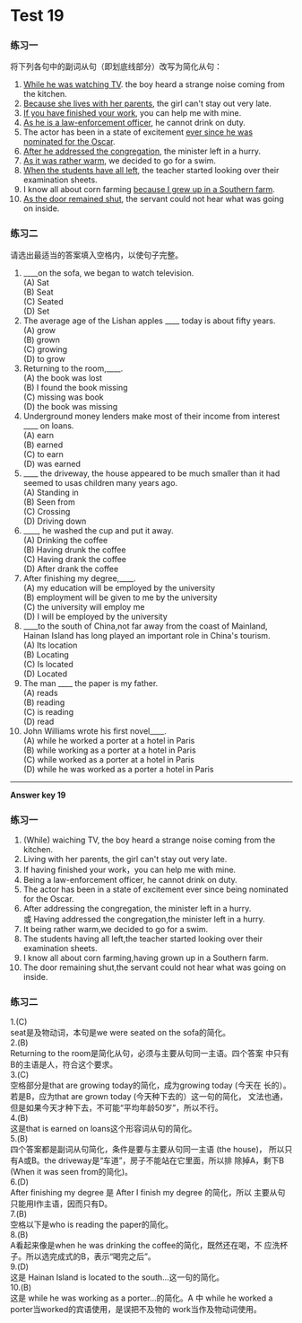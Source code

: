# Test 19


### 练习一


将下列各句中的副词从句（即划底线部分）改写为简化从句：
1. <u>While he was watching TV</u>. the boy heard a strange noise coming from the
kitchen.
2. <u>Because she lives with her parents</u>, the girl can't stay out very late.
3. <u>If you have finished your work</u>, you can help me with mine.
4. <u>As he is a law-enforcement officer</u>, he cannot drink on duty.
5. The actor has been in a state of excitement <u>ever since he was nominated
for the Oscar</u>.
6. <u>After he addressed the congregation</u>, the minister left in a hurry.
7. <u>As it was rather warm</u>, we decided to go for a swim.
8. <u>When the students have all left</u>, the teacher started looking over their
examination sheets.
9. I know all about corn farming <u>because I grew up in a Southern farm</u>.
10. <u>As the door remained shut</u>, the servant could not hear what was going
on inside.


### 练习二


请选出最适当的答案填入空格内，以使句子完整。  
>  
1. ____on the sofa, we began to watch television.  
(A) Sat  
(B) Seat  
(C) Seated  
(D) Set  
3. The average age of the Lishan apples ____ today is about fifty years.  
(A) grow  
(B) grown  
(C) growing  
(D) to grow  
2. Returning to the room,____.  
(A) the book was lost  
(B) I found the book missing  
(C) missing was book  
(D) the book was missing  
4. Underground money lenders make most of their income from interest ____ on loans.  
(A) earn  
(B) earned  
(C) to earn  
(D) was earned  
5. ____ the driveway, the house appeared to be much smaller than it had seemed to usas children many years ago.  
(A) Standing in  
(B) Seen from  
(C) Crossing  
(D) Driving down  
8. ____, he washed the cup and put it away.  
(A) Drinking the coffee  
(B) Having drunk the coffee  
(C) Having drank the coffee  
(D) After drank the coffee  
6. After finishing my degree,____.  
(A) my education will be employed by the university  
(B) employment will be given to me by the university  
(C) the university will employ me  
(D) I will be employed by the university  
9. ____to the south of China,not far away from the coast of Mainland,
Hainan Island has long played an important role in China's tourism.  
(A) Its location  
(B) Locating  
(C) Is located  
(D) Located  
7. The man ____ the paper is my father.  
(A) reads  
(B) reading  
(C) is reading  
(D) read  
10. John Williams wrote his first novel____.  
(A) while he worked a porter at a hotel in Paris  
(B) while working as a porter at a hotel in Paris  
(C) while worked as a porter at a hotel in Paris  
(D) while he was worked as a porter a hotel in Paris  


---


**Answer key 19**

### 练习一


1. (While) waiching TV, the boy heard a strange noise coming from the kitchen.  
2. Living with her parents, the girl can't stay out very late.  
3. If having finished your work，you can help me with mine.  
4. Being a law-enforcement officer, he cannot drink on duty.  
5. The actor has been in a state of excitement ever since being nominated for the Oscar.  
6. After addressing the congregation, the minister left in a hurry.  
或 Having addressed the congregation,the minister left in a hurry.  
7. It being rather warm,we decided to go for a swim.   
8. The students having all left,the teacher started looking over their examination sheets.  
9. I know all about corn farming,having grown up in a Southern farm.  
10. The door remaining shut,the servant could not hear what was going on inside.  

### 练习二

>  
1.(C)  
seat是及物动词，本句是we were seated on the sofa的简化。  
2.(B)  
Returning to the room是简化从句，必须与主要从句同一主语。四个答案
中只有B的主语是人，符合这个要求。  
3.(C)  
空格部分是that are growing today的简化，成为growing today (今天在
长的）。若是B，应为that are grown today (今天种下去的）这一句的简化，
文法也通，但是如果今天才种下去，不可能“平均年龄50岁”，所以不行。  
4.(B)  
这是that is earned on loans这个形容词从句的简化。  
5.(B)  
四个答案都是副词从句简化，条件是要与主要从句同一主语 (the house)，
所以只有A或B。the driveway是“车道”，房子不能站在它里面，所以排
除掉A，剩下B (When it was seen from的简化)。  
6.(D)  
After finishing my degree 是 After I finish my degree 的简化，所以
主要从句只能用I作主语，因而只有D。  
7.(B)  
空格以下是who is reading the paper的简化。  
8.(B)  
A看起来像是when he was drinking the coffee的简化，既然还在喝，不
应洗杯子。所以选完成式的B，表示“喝完之后”。  
9.(D)  
这是 Hainan Island is located to the south...这一句的简化。  
10.(B)  
这是 while he was working as a porter...的简化。A 中 while he worked
a porter当worked的宾语使用，是误把不及物的 work当作及物动词使用。  